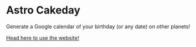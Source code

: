# Astro Cakeday
Generate a Google calendar of your birthday (or any date) on other planets!

[Head here to use the website!](http://cakedays.space)
